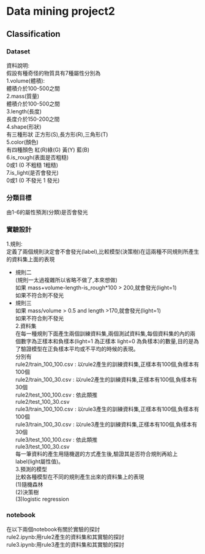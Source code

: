 # Data mining project2
## Classification

### Dataset
資料說明:  
假設有種奇怪的物質具有7種屬性分別為  
1.volume(體積):  
體積介於100-500之間  
2.mass(質量)  
體積介於100-500之間  
3.length(長度)  
長度介於150-200之間  
4.shape(形狀)  
有三種形狀 正方形(S),長方形(R),三角形(T)  
5.color(顏色)  
有四種顏色 紅(R)綠(G) 黃(Y) 藍(B)  
6.is_rough(表面是否粗糙)  
0或1 (0 不粗糙  1粗糙)  
7.is_light(是否會發光)  
0或1 (0 不發光 1 發光)  

### 分類目標
由1-6的屬性預測(分類)是否會發光

### 實驗設計
1.規則:  
定義了兩個規則決定會不會發光(label),比較模型(決策樹)在這兩種不同規則所產生的資料集上面的表現  
- 規則二  
(規則一太過複雜所以省略不做了,本來想做)  
如果 mass+volume-length-is_rough*100 > 200,就會發光(light=1)  
如果不符合則不發光  
- 規則三  
如果 mass/volume > 0.5 and length >170,就會發光(light=1)  
如果不符合則不發光  
2.資料集  
在每一種規則下面產生兩個訓練資料集,兩個測試資料集,每個資料集的內的兩個數字為正樣本和負樣本(light=1 為正樣本  light=0 為負樣本)的數量,目的是為了驗證模型在正負樣本平均或不平均的時候的表現。  
分別有   
rule2/train_100_100.csv : 以rule2產生的訓練資料集,正樣本有100個,負樣本有100個  
rule2/train_100_30.csv  : 以rule2產生的訓練資料集,正樣本有100個,負樣本有30個  
rule2/test_100_100.csv  : 依此類推  
rule2/test_100_30.csv  
rule3/train_100_100.csv : 以rule3產生的訓練資料集,正樣本有100個,負樣本有100個  
rule3/train_100_30.csv  : 以rule3產生的訓練資料集,正樣本有100個,負樣本有30個  
rule3/test_100_100.csv  : 依此類推  
rule3/test_100_30.csv  
每一筆資料的產生用隨機選的方式產生後,驗證其是否符合規則再給上label(light屬性值)。  
3.預測的模型  
比較各種模型在不同的規則產生出來的資料集上的表現  
(1)隨機森林  
(2)決策樹  
(3)logistic regression  


### notebook
在以下兩個notebook有關於實驗的探討  
rule2.ipynb:用rule2產生的資料集和其實驗的探討  
rule3.ipynb:用rule3產生的資料集和其實驗的探討  


